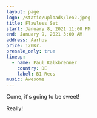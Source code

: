 ```yaml
---
layout: page
logo: /static/uploads/leo2.jpeg
title: Flawless Set
start: January 8, 2021 11:00 PM
end: January 9, 2021 3:00 AM
address: Aarhus
price: 120Kr.
presale_only: true
lineup:
  - name: Paul Kalkbrenner
    country: DE
    label: B1 Recs
music: Awesome
---
```

Come, it's going to be sweet!



Really!
